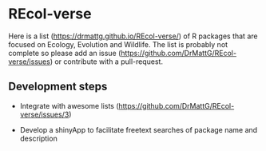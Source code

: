 # REcol-verse
Here is a list (https://drmattg.github.io/REcol-verse/) of R packages that are focused on Ecology, Evolution and Wildlife. The list is probably not complete so please add an issue (https://github.com/DrMattG/REcol-verse/issues) or contribute with a pull-request. 

## Development steps
* Integrate with awesome lists (https://github.com/DrMattG/REcol-verse/issues/3)

* Develop a shinyApp to facilitate freetext searches of package name and description

